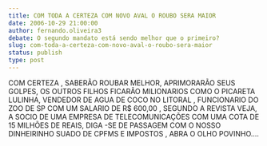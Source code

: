 ```yaml
---
title: COM TODA A CERTEZA COM NOVO AVAL O ROUBO SERA MAIOR
date: 2006-10-29 21:00:00
author: fernando.oliveira3
debate: O segundo mandato está sendo melhor que o primeiro?
slug: com-toda-a-certeza-com-novo-aval-o-roubo-sera-maior
status: publish 
type: post
---
```


COM CERTEZA , SABERÃO ROUBAR MELHOR, APRIMORARÃO SEUS GOLPES, OS OUTROS FILHOS FICARÃO MILIONARIOS COMO O PICARETA LULINHA, VENDEDOR DE AGUA DE COCO NO LITORAL , FUNCIONARIO DO ZOO DE SP COM UM SALARIO DE R$ 600,00 , SEGUNDO A REVISTA VEJA, A SOCIO DE UMA EMPRESA DE TELECOMUNICAÇÕES COM UMA COTA DE 15 MILHÕES DE REAIS, DIGA -SE DE PASSAGEM COM O NOSSO DINHEIRINHO SUADO DE CPFMS E IMPOSTOS , ABRA O OLHO POVINHO....
